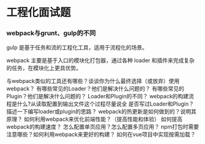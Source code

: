 # 工程化面试题

### webpack与grunt、gulp的不同

gulp 是基于任务和流的工程化工具，适用于流程化的场景。

webpack 主要是基于入口的模块化打包器，通过各种 loader 和插件来完成复杂的任务，在模块化上更具优势。

与webpack类似的工具还有哪些？谈谈你为什么最终选择（或放弃）使用webpack？
有哪些常见的Loader？他们是解决什么问题的？
有哪些常见的Plugin？他们是解决什么问题的？
Loader和Plugin的不同？
webpack的构建流程是什么?从读取配置到输出文件这个过程尽量说全
是否写过Loader和Plugin？描述一下编写loader或plugin的思路？
webpack的热更新是如何做到的？说明其原理？
如何利用webpack来优化前端性能？（提高性能和体验）
如何提高webpack的构建速度？
怎么配置单页应用？怎么配置多页应用？
npm打包时需要注意哪些？如何利用webpack来更好的构建？
如何在vue项目中实现按需加载？